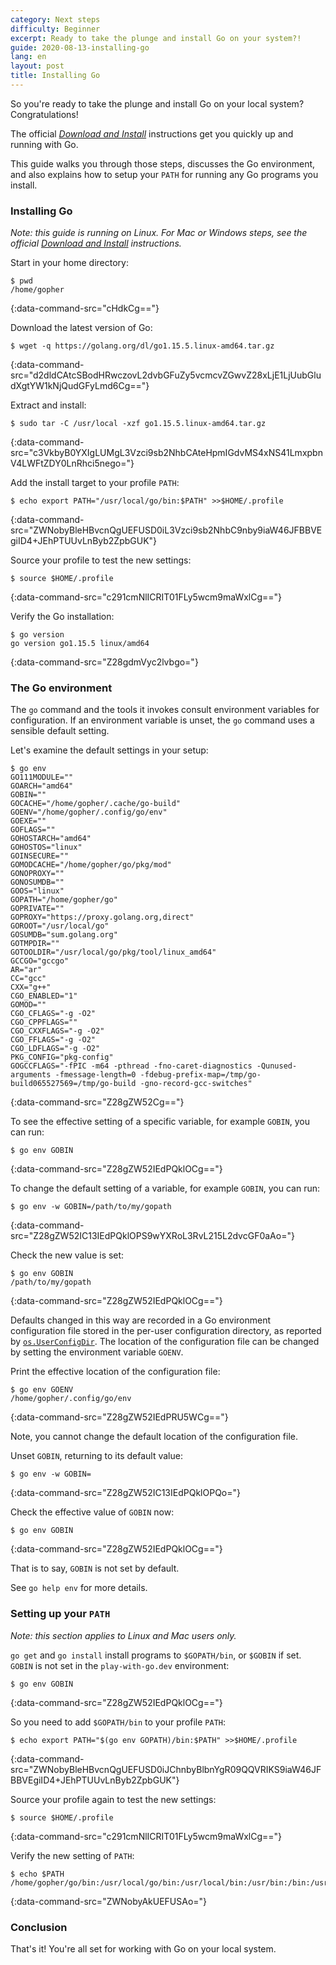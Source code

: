 ```yaml
---
category: Next steps
difficulty: Beginner
excerpt: Ready to take the plunge and install Go on your system?!
guide: 2020-08-13-installing-go
lang: en
layout: post
title: Installing Go
---
```


So you're ready to take the plunge and install Go on your local system? Congratulations!

The official [_Download and Install_](https://golang.org/doc/install) instructions get you quickly up and running with Go.

This guide walks you through those steps, discusses the Go environment, and also explains how to setup your `PATH` for
running any Go programs you install.

### Installing Go

_Note: this guide is running on Linux. For Mac or Windows steps, see the official [Download and
Install](https://golang.org/doc/install) instructions._

Start in your home directory:

```.term1
$ pwd
/home/gopher
```
{:data-command-src="cHdkCg=="}

Download the latest version of Go:

```.term1
$ wget -q https://golang.org/dl/go1.15.5.linux-amd64.tar.gz
```
{:data-command-src="d2dldCAtcSBodHRwczovL2dvbGFuZy5vcmcvZGwvZ28xLjE1LjUubGludXgtYW1kNjQudGFyLmd6Cg=="}

Extract and install:

```.term1
$ sudo tar -C /usr/local -xzf go1.15.5.linux-amd64.tar.gz
```
{:data-command-src="c3VkbyB0YXIgLUMgL3Vzci9sb2NhbCAteHpmIGdvMS4xNS41LmxpbnV4LWFtZDY0LnRhci5nego="}

Add the install target to your profile `PATH`:

```.term1
$ echo export PATH="/usr/local/go/bin:$PATH" >>$HOME/.profile
```
{:data-command-src="ZWNobyBleHBvcnQgUEFUSD0iL3Vzci9sb2NhbC9nby9iaW46JFBBVEgiID4+JEhPTUUvLnByb2ZpbGUK"}

Source your profile to test the new settings:

```.term1
$ source $HOME/.profile
```
{:data-command-src="c291cmNlICRIT01FLy5wcm9maWxlCg=="}

Verify the Go installation:

```.term1
$ go version
go version go1.15.5 linux/amd64
```
{:data-command-src="Z28gdmVyc2lvbgo="}

### The Go environment

The `go` command and the tools it invokes consult environment variables
for configuration. If an environment variable is unset, the `go` command
uses a sensible default setting.

Let's examine the default settings in your setup:

```.term1
$ go env
GO111MODULE=""
GOARCH="amd64"
GOBIN=""
GOCACHE="/home/gopher/.cache/go-build"
GOENV="/home/gopher/.config/go/env"
GOEXE=""
GOFLAGS=""
GOHOSTARCH="amd64"
GOHOSTOS="linux"
GOINSECURE=""
GOMODCACHE="/home/gopher/go/pkg/mod"
GONOPROXY=""
GONOSUMDB=""
GOOS="linux"
GOPATH="/home/gopher/go"
GOPRIVATE=""
GOPROXY="https://proxy.golang.org,direct"
GOROOT="/usr/local/go"
GOSUMDB="sum.golang.org"
GOTMPDIR=""
GOTOOLDIR="/usr/local/go/pkg/tool/linux_amd64"
GCCGO="gccgo"
AR="ar"
CC="gcc"
CXX="g++"
CGO_ENABLED="1"
GOMOD=""
CGO_CFLAGS="-g -O2"
CGO_CPPFLAGS=""
CGO_CXXFLAGS="-g -O2"
CGO_FFLAGS="-g -O2"
CGO_LDFLAGS="-g -O2"
PKG_CONFIG="pkg-config"
GOGCCFLAGS="-fPIC -m64 -pthread -fno-caret-diagnostics -Qunused-arguments -fmessage-length=0 -fdebug-prefix-map=/tmp/go-build065527569=/tmp/go-build -gno-record-gcc-switches"
```
{:data-command-src="Z28gZW52Cg=="}

To see the effective setting of a specific variable, for example `GOBIN`, you can run:

```.term1
$ go env GOBIN

```
{:data-command-src="Z28gZW52IEdPQklOCg=="}

To change the default setting of a variable, for example `GOBIN`, you can run:

```.term1
$ go env -w GOBIN=/path/to/my/gopath
```
{:data-command-src="Z28gZW52IC13IEdPQklOPS9wYXRoL3RvL215L2dvcGF0aAo="}

Check the new value is set:

```.term1
$ go env GOBIN
/path/to/my/gopath
```
{:data-command-src="Z28gZW52IEdPQklOCg=="}

Defaults changed in this way
are recorded in a Go environment configuration file stored in the
per-user configuration directory, as reported by [`os.UserConfigDir`](https://pkg.go.dev/os#UserConfigDir).
The location of the configuration file can be changed by setting
the environment variable `GOENV`.

Print the effective location of the configuration file:

```.term1
$ go env GOENV
/home/gopher/.config/go/env
```
{:data-command-src="Z28gZW52IEdPRU5WCg=="}

Note, you cannot change the default location of the configuration file.

Unset `GOBIN`, returning to its default value:

```.term1
$ go env -w GOBIN=
```
{:data-command-src="Z28gZW52IC13IEdPQklOPQo="}

Check the effective value of `GOBIN` now:

```.term1
$ go env GOBIN

```
{:data-command-src="Z28gZW52IEdPQklOCg=="}

That is to say, `GOBIN` is not set by default.

See `go help env` for more details.

### Setting up your `PATH`

_Note: this section applies to Linux and Mac users only._

`go get` and `go install` install programs to `$GOPATH/bin`, or
`$GOBIN` if set. `GOBIN` is not set in the `play-with-go.dev` environment:

```.term1
$ go env GOBIN

```
{:data-command-src="Z28gZW52IEdPQklOCg=="}

So you need to add `$GOPATH/bin` to your profile `PATH`:

```.term1
$ echo export PATH="$(go env GOPATH)/bin:$PATH" >>$HOME/.profile
```
{:data-command-src="ZWNobyBleHBvcnQgUEFUSD0iJChnbyBlbnYgR09QQVRIKS9iaW46JFBBVEgiID4+JEhPTUUvLnByb2ZpbGUK"}

Source your profile again to test the new settings:

```.term1
$ source $HOME/.profile
```
{:data-command-src="c291cmNlICRIT01FLy5wcm9maWxlCg=="}

Verify the new setting of `PATH`:

```.term1
$ echo $PATH
/home/gopher/go/bin:/usr/local/go/bin:/usr/local/bin:/usr/bin:/bin:/usr/local/games:/usr/games
```
{:data-command-src="ZWNobyAkUEFUSAo="}

### Conclusion

That's it! You're all set for working with Go on your local system.
<script>let pageGuide="2020-08-13-installing-go"; let pageLanguage="en"; let pageScenario="go115";</script>
